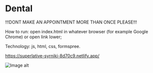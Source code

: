# Dental
!!!DONT MAKE AN APPOINTMENT MORE THAN ONCE PLEASE!!!

How to run: open index.html in whatever browser (for example Google Chrome) or open link lower;

Technology: js, html, css, formspree.

https://superlative-syrniki-8d70c9.netlify.app/

![Image alt](https://i.postimg.cc/RFw41QxX/186.png )

